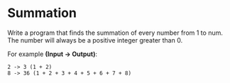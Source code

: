# Summation

Write a program that finds the summation of every number from 1 to num. The number will always be a positive integer greater than 0.

For example **(Input -> Output)**:
```
2 -> 3 (1 + 2)
8 -> 36 (1 + 2 + 3 + 4 + 5 + 6 + 7 + 8)
```
